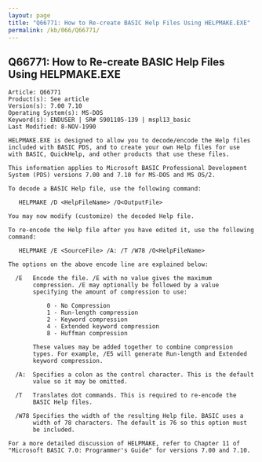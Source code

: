```yaml
---
layout: page
title: "Q66771: How to Re-create BASIC Help Files Using HELPMAKE.EXE"
permalink: /kb/066/Q66771/
---
```


## Q66771: How to Re-create BASIC Help Files Using HELPMAKE.EXE

	Article: Q66771
	Product(s): See article
	Version(s): 7.00 7.10
	Operating System(s): MS-DOS
	Keyword(s): ENDUSER | SR# S901105-139 | mspl13_basic
	Last Modified: 8-NOV-1990
	
	HELPMAKE.EXE is designed to allow you to decode/encode the Help files
	included with BASIC PDS, and to create your own Help files for use
	with BASIC, QuickHelp, and other products that use these files.
	
	This information applies to Microsoft BASIC Professional Development
	System (PDS) versions 7.00 and 7.10 for MS-DOS and MS OS/2.
	
	To decode a BASIC Help file, use the following command:
	
	   HELPMAKE /D <HelpFileName> /O<OutputFile>
	
	You may now modify (customize) the decoded Help file.
	
	To re-encode the Help file after you have edited it, use the following
	command:
	
	   HELPMAKE /E <SourceFile> /A: /T /W78 /O<HelpFileName>
	
	The options on the above encode line are explained below:
	
	  /E   Encode the file. /E with no value gives the maximum
	       compression. /E may optionally be followed by a value
	       specifying the amount of compression to use:
	
	           0 - No Compression
	           1 - Run-length compression
	           2 - Keyword compression
	           4 - Extended keyword compression
	           8 - Huffman compression
	
	       These values may be added together to combine compression
	       types. For example, /E5 will generate Run-length and Extended
	       keyword compression.
	
	  /A:  Specifies a colon as the control character. This is the default
	       value so it may be omitted.
	
	  /T   Translates dot commands. This is required to re-encode the
	       BASIC Help files.
	
	  /W78 Specifies the width of the resulting Help file. BASIC uses a
	       width of 78 characters. The default is 76 so this option must
	       be included.
	
	For a more detailed discussion of HELPMAKE, refer to Chapter 11 of
	"Microsoft BASIC 7.0: Programmer's Guide" for versions 7.00 and 7.10.
